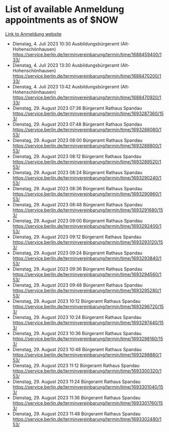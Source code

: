 # List of available Anmeldung appointments as of $NOW
[Link to Anmeldung website](https://service.berlin.de/terminvereinbarung/termin/tag.php?termin=1&anliegen[]=120686&dienstleisterlist=122210,122217,327316,122219,327312,122227,327314,122231,327346,122243,327348,122254,122252,329742,122260,329745,122262,329748,122271,327278,122273,327274,122277,327276,330436,122280,327294,122282,327290,122284,327292,122291,327270,122285,327266,122286,327264,122296,327268,150230,329760,122297,327286,122294,327284,122312,329763,122314,329775,122304,327330,122311,327334,122309,327332,317869,122281,327352,122279,329772,122283,122276,327324,122274,327326,122267,329766,122246,327318,122251,327320,122257,327322,122208,327298,122226,327300&herkunft=http%3A%2F%2Fservice.berlin.de%2Fdienstleistung%2F120686%2F)
- Dienstag, 4. Juli 2023 10:30 Ausbildungsbürgeramt (Alt- Hohenschönhausen) https://service.berlin.de/terminvereinbarung/termin/time/1688459400/133/
- Dienstag, 4. Juli 2023 13:30 Ausbildungsbürgeramt (Alt- Hohenschönhausen) https://service.berlin.de/terminvereinbarung/termin/time/1688470200/133/
- Dienstag, 4. Juli 2023 13:42 Ausbildungsbürgeramt (Alt- Hohenschönhausen) https://service.berlin.de/terminvereinbarung/termin/time/1688470920/133/
- Dienstag, 29. August 2023 07:36 Bürgeramt Rathaus Spandau https://service.berlin.de/terminvereinbarung/termin/time/1693287360/153/
- Dienstag, 29. August 2023 07:48 Bürgeramt Rathaus Spandau https://service.berlin.de/terminvereinbarung/termin/time/1693288080/153/
- Dienstag, 29. August 2023 08:00 Bürgeramt Rathaus Spandau https://service.berlin.de/terminvereinbarung/termin/time/1693288800/153/
- Dienstag, 29. August 2023 08:12 Bürgeramt Rathaus Spandau https://service.berlin.de/terminvereinbarung/termin/time/1693289520/153/
- Dienstag, 29. August 2023 08:24 Bürgeramt Rathaus Spandau https://service.berlin.de/terminvereinbarung/termin/time/1693290240/153/
- Dienstag, 29. August 2023 08:36 Bürgeramt Rathaus Spandau https://service.berlin.de/terminvereinbarung/termin/time/1693290960/153/
- Dienstag, 29. August 2023 08:48 Bürgeramt Rathaus Spandau https://service.berlin.de/terminvereinbarung/termin/time/1693291680/153/
- Dienstag, 29. August 2023 09:00 Bürgeramt Rathaus Spandau https://service.berlin.de/terminvereinbarung/termin/time/1693292400/153/
- Dienstag, 29. August 2023 09:12 Bürgeramt Rathaus Spandau https://service.berlin.de/terminvereinbarung/termin/time/1693293120/153/
- Dienstag, 29. August 2023 09:24 Bürgeramt Rathaus Spandau https://service.berlin.de/terminvereinbarung/termin/time/1693293840/153/
- Dienstag, 29. August 2023 09:36 Bürgeramt Rathaus Spandau https://service.berlin.de/terminvereinbarung/termin/time/1693294560/153/
- Dienstag, 29. August 2023 09:48 Bürgeramt Rathaus Spandau https://service.berlin.de/terminvereinbarung/termin/time/1693295280/153/
- Dienstag, 29. August 2023 10:12 Bürgeramt Rathaus Spandau https://service.berlin.de/terminvereinbarung/termin/time/1693296720/153/
- Dienstag, 29. August 2023 10:24 Bürgeramt Rathaus Spandau https://service.berlin.de/terminvereinbarung/termin/time/1693297440/153/
- Dienstag, 29. August 2023 10:36 Bürgeramt Rathaus Spandau https://service.berlin.de/terminvereinbarung/termin/time/1693298160/153/
- Dienstag, 29. August 2023 10:48 Bürgeramt Rathaus Spandau https://service.berlin.de/terminvereinbarung/termin/time/1693298880/153/
- Dienstag, 29. August 2023 11:12 Bürgeramt Rathaus Spandau https://service.berlin.de/terminvereinbarung/termin/time/1693300320/153/
- Dienstag, 29. August 2023 11:24 Bürgeramt Rathaus Spandau https://service.berlin.de/terminvereinbarung/termin/time/1693301040/153/
- Dienstag, 29. August 2023 11:36 Bürgeramt Rathaus Spandau https://service.berlin.de/terminvereinbarung/termin/time/1693301760/153/
- Dienstag, 29. August 2023 11:48 Bürgeramt Rathaus Spandau https://service.berlin.de/terminvereinbarung/termin/time/1693302480/153/
